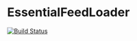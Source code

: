 # EssentialFeedLoader

[![Build Status](https://app.travis-ci.com/AyazRahman/EssentialFeedLoader.svg?branch=main)](https://app.travis-ci.com/AyazRahman/EssentialFeedLoader)
